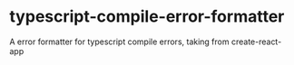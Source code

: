 # typescript-compile-error-formatter
A error formatter for typescript compile errors, taking from create-react-app

